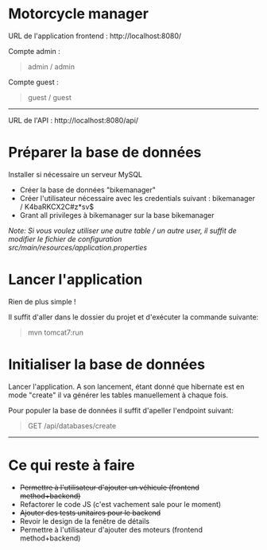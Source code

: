 # Motorcycle manager

URL de l'application frontend : http://localhost:8080/

Compte admin : 
> admin / admin

Compte guest :
> guest / guest

---

URL de l'API : http://localhost:8080/api/

# Préparer la base de données

Installer si nécessaire un serveur MySQL

- Créer la base de données "bikemanager"
- Créer l'utilisateur nécessaire avec les credentials suivant : bikemanager / K4baRKCX2C#z\*sv$
- Grant all privileges à bikemanager sur la base bikemanager

<i>Note: Si vous voulez utiliser une autre table / un autre user, il suffit de modifier le fichier de configuration src/main/resources/application.properties</i>

# Lancer l'application

Rien de plus simple ! 

Il suffit d'aller dans le dossier du projet et d'exécuter la commande suivante: 

> mvn tomcat7:run

# Initialiser la base de données

Lancer l'application. A son lancement, étant donné que hibernate est en mode "create" il va générer les tables manuellement à chaque fois.

Pour populer la base de données il suffit d'apeller l'endpoint suivant:

> GET /api/databases/create

---

# Ce qui reste à faire

- <s>Permettre à l'utilisateur d'ajouter un véhicule (frontend method+backend)</s>
- Refactorer le code JS (c'est vachement sale pour le moment)
- <s>Ajouter des tests unitaires pour le backend</s>
- Revoir le design de la fenêtre de détails
- Permettre à l'utilisateur d'ajouter des moteurs (frontend method+backend)
